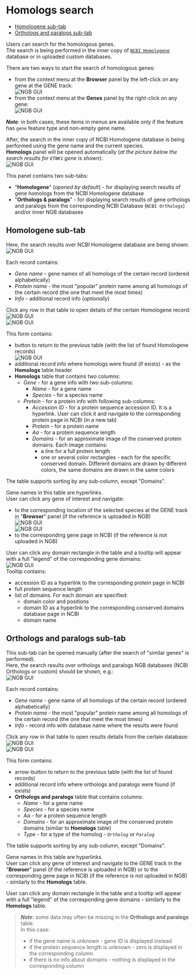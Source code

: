 # Homologs search

- [Homologene sub-tab](#homologene-sub-tab)
- [Orthologs and paralogs sub-tab](#orthologs-and-paralogs-sub-tab)

Users can search for the homologous genes.  
The search is being performed in the inner copy of [`NCBI Homologene`](https://www.ncbi.nlm.nih.gov/homologene/) database or in uploaded custom databases.

There are two ways to start the search of homologous genes:

- from the context menu at the **Browser** panel by the left-click on any gene at the GENE track:  
  ![NGB GUI](images/homologs-01.png)
- from the context menu at the **Genes** panel by the right-click on any gene:  
  ![NGB GUI](images/homologs-02.png)

**_Note_**: in both cases, these items in menus are available only if the feature has `gene` feature type and non-empty gene name.

After, the search in the inner copy of NCBI Homologene database is being performed using the gene name and the current species.  
**Homologs** panel will be opened automatically (_at the picture below the search results for `ETNK1` gene is shown_):  
  ![NGB GUI](images/homologs-03.png)

This panel contains two sub-tabs:

- "**Homologene**" (_opened by default_) - for displaying search results of gene homologs from the NCBI Homologene database
- "**Orthologs & paralogs**" - for displaying search results of gene orthologs and paralogs from the corresponding NCBI Database (`NCBI Orthologs`) and/or inner NGB databases

## Homologene sub-tab

Here, the search results over NCBI Homologene database are being shown:  
  ![NGB GUI](images/homologs-04.png)

Each record contains:

- _Gene name_ - gene names of all homologs of the certain record (ordered alphabetically)
- _Protein name_ - the most "popular" protein name among all homologs of the certain record (the one that meet the most times)
- _Info_ - additional record info (_optionally_)

Click any row in that table to open details of the certain Homologene record:  
  ![NGB GUI](images/homologs-05.png)  
  ![NGB GUI](images/homologs-06.png)

This form contains:

- button to return to the previous table (with the list of found Homologene records)  
  ![NGB GUI](images/homologs-07.png)
- additional record info where homologs were found (if exists) - as the **Homologs** table header
- **Homologs** table that contains two columns:
    - _Gene_ - for a gene info with two sub-columns:
        - _Name_ - for a gene name
        - _Species_ - for a species name
    - _Protein_ - for a protein info with following sub-columns:
        - _Accession ID_ - for a protein sequence accession ID. It is a hyperlink. User can click it and navigate to the corresponding protein page in NCBI (in a new tab)
        - _Protein_ - for a protein name
        - _Aa_ - for a protein sequence length
        - _Domains_ - for an approximate image of the conserved protein domains. Each image contains:
            - a line for a full protein length
            - one or several color rectangles - each for the specific conserved domain. Different domains are drawn by different colors, the same domains are drawn in the same colors

The table supports sorting by any sub-column, except "Domains".

Gene names in this table are hyperlinks.  
User can click any gene of interest and navigate:

- to the corresponding location of the selected species at the GENE track in "**Browser**" panel (if the reference is uploaded in NGB)  
  ![NGB GUI](images/homologs-08.png)  
  ![NGB GUI](images/homologs-09.png)
- to the corresponding gene page in NCBI (if the reference is not uploaded in NGB)

User can click any domain rectangle in the table and a tooltip will appear with a full "legend" of the corresponding gene domains:  
  ![NGB GUI](images/homologs-10.png)  
Tooltip contains:

- accession ID as a hyperlink to the corresponding protein page in NCBI
- full protein sequence length
- list of domains. For each domain are specified:
    - domain color and positions
    - domain ID as a hyperlink to the corresponding conserved domains database page in NCBI
    - domain name

## Orthologs and paralogs sub-tab

This sub-tab can be opened manually (after the search of "similar genes" is performed).  
Here, the search results over orthologs and paralogs NGB databases (NCBI Orthologs or custom) should be shown, e.g.:  
  ![NGB GUI](images/homologs-11.png)

Each record contains:

- _Gene name_ - gene name of all homologs of the certain record (ordered alphabetically)
- _Protein name_ - the most "popular" protein name among all homologs of the certain record (the one that meet the most times)
- _Info_ - record info with database name where the results were found

Click any row in that table to open results details from the certain database:  
  ![NGB GUI](images/homologs-12.png)  
  ![NGB GUI](images/homologs-13.png)

This form contains:

- arrow-button to return to the previous table (with the list of found records)
- additional record info where orthologs and paralogs were found (if exists)
- **Orthologs and paralogs** table that contains columns:
    - _Name_ - for a gene name
    - _Species_ - for a species name
    - _Aa_ - for a protein sequence length
    - _Domains_ - for an approximate image of the conserved protein domains (similar to **Homologs** table)
    - _Type_ - for a type of the homolog - _`Ortholog`_ or _`Paralog`_

The table supports sorting by any sub-column, except "Domains".

Gene names in this table are hyperlinks.  
User can click any gene of interest and navigate to the GENE track in the "**Browser**" panel (if the reference is uploaded in NGB) or to the corresponding gene page in NCBI (if the reference is not uploaded in NGB) - similarly to the **Homologs** table.

User can click any domain rectangle in the table and a tooltip will appear with a full "legend" of the corresponding gene domains - similarly to the **Homologs** table.

> **_Note_**: some data may often be missing in the **Orthologs and paralogs** table.  
> In this case:
>
> - if the gene name is unknown - gene ID is displayed instead
> - if the protein sequence length is unknown - zero is displayed in the corresponding column
> - if there is no info about domains - nothing is displayed in the corresponding column
